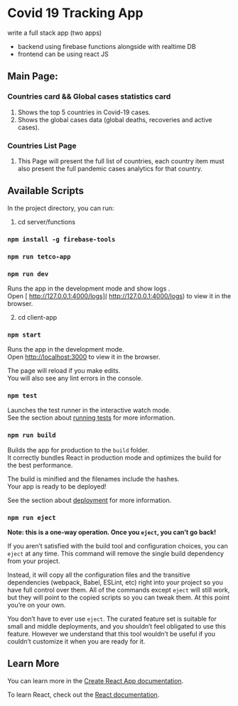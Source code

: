 # Covid 19 Tracking App

write a full stack app (two apps)
- backend using firebase functions alongside with realtime DB
- frontend can be using react JS
## Main Page:

###  Countries card && Global cases statistics card

1. Shows the top 5 countries in Covid-19 cases.
2. Shows the global cases data (global deaths, recoveries and active cases).

###  Countries List Page

1. This Page will present the full list of countries, each country item must also present the full pandemic cases analytics for that country.

## Available Scripts

In the project directory, you can run:
1. cd server/functions
### `npm install -g firebase-tools`
### `npm run tetco-app`
### `npm run dev`
Runs the app in the development mode and show logs .\
Open [ http://127.0.0.1:4000/logs]( http://127.0.0.1:4000/logs) to view it in the browser.

2. cd client-app 
### `npm start`

Runs the app in the development mode.\
Open [http://localhost:3000](http://localhost:3000) to view it in the browser.

The page will reload if you make edits.\
You will also see any lint errors in the console.

### `npm test`

Launches the test runner in the interactive watch mode.\
See the section about [running tests](https://facebook.github.io/create-react-app/docs/running-tests) for more information.

### `npm run build`

Builds the app for production to the `build` folder.\
It correctly bundles React in production mode and optimizes the build for the best performance.

The build is minified and the filenames include the hashes.\
Your app is ready to be deployed!

See the section about [deployment](https://facebook.github.io/create-react-app/docs/deployment) for more information.

### `npm run eject`

**Note: this is a one-way operation. Once you `eject`, you can’t go back!**

If you aren’t satisfied with the build tool and configuration choices, you can `eject` at any time. This command will remove the single build dependency from your project.

Instead, it will copy all the configuration files and the transitive dependencies (webpack, Babel, ESLint, etc) right into your project so you have full control over them. All of the commands except `eject` will still work, but they will point to the copied scripts so you can tweak them. At this point you’re on your own.

You don’t have to ever use `eject`. The curated feature set is suitable for small and middle deployments, and you shouldn’t feel obligated to use this feature. However we understand that this tool wouldn’t be useful if you couldn’t customize it when you are ready for it.

## Learn More

You can learn more in the [Create React App documentation](https://facebook.github.io/create-react-app/docs/getting-started).

To learn React, check out the [React documentation](https://reactjs.org/).
